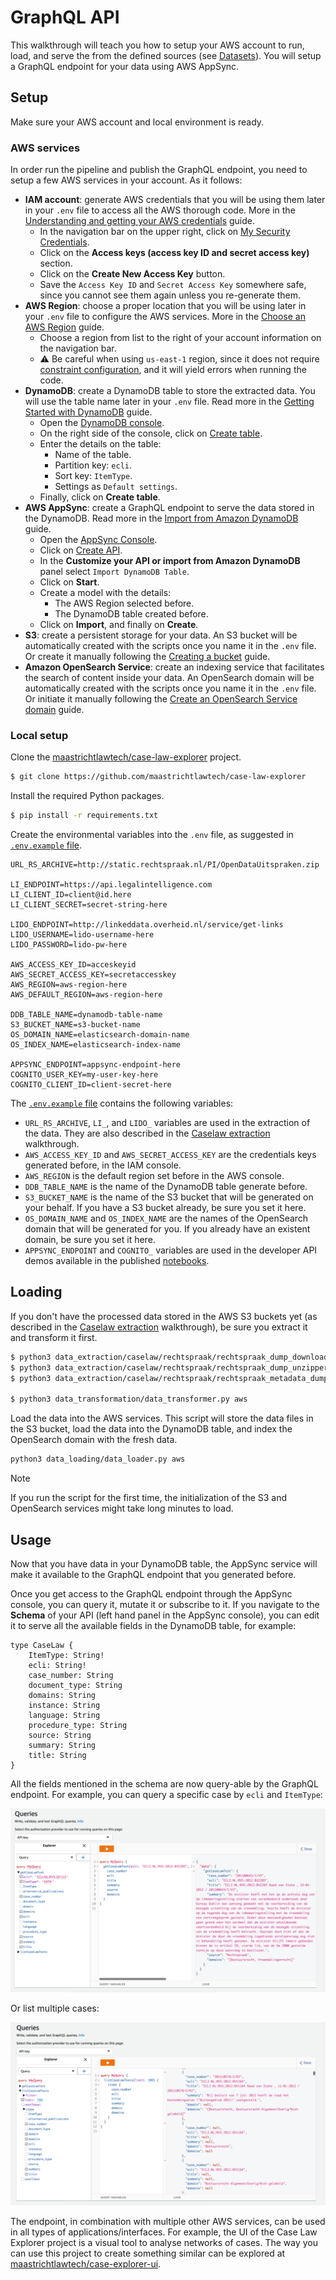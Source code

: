 # GraphQL API 

This walkthrough will teach you how to setup your AWS account to run, load, and serve the from the defined sources (see [Datasets](/datasets/)). You will setup a GraphQL endpoint for your data using AWS AppSync. 

## Setup

Make sure your AWS account and local environment is ready. 

### AWS services

In order run the pipeline and publish the GraphQL endpoint, you need to setup a few AWS services in your account. As it follows:

- **IAM account**: generate AWS credentials that you will be using them later in your `.env` file to access all the AWS thorough code. More in the [Understanding and getting your AWS credentials](https://docs.aws.amazon.com/general/latest/gr/aws-sec-cred-types.html#access-keys-and-secret-access-keys) guide.
    - In the navigation bar on the upper right, click on [My Security Credentials](https://console.aws.amazon.com/iam/home#security_credential).
    - Click on the **Access keys (access key ID and secret access key)** section.
    - Click on the **Create New Access Key** button. 
    - Save the `Access Key ID` and `Secret Access Key` somewhere safe, since you cannot see them again unless you re-generate them.
- **AWS Region**: choose a proper location that you will be using later in your `.env` file to configure the AWS services. More in the [Choose an AWS Region](https://docs.aws.amazon.com/emr/latest/ManagementGuide/emr-plan-region.html) guide.
    - Choose a region from list to the right of your account information on the navigation bar. 
    - ⚠️ Be careful when using `us-east-1` region, since it does not require [constraint configuration](concepts-availability-zones), and it will yield errors when running the code.
- **DynamoDB**: create a DynamoDB table to store the extracted data. You will use the table name later in your `.env` file. Read more in the [Getting Started with DynamoDB](https://docs.aws.amazon.com/amazondynamodb/latest/developerguide/getting-started-step-1.html) guide.
    - Open the [DynamoDB console](https://console.aws.amazon.com/dynamodbv2/).
    - On the right side of the console, click on [Create table](https://console.aws.amazon.com/dynamodbv2/home#create-table).
    - Enter the details on the table:
        - Name of the table.
        - Partition key: `ecli`.
        - Sort key: `ItemType`.
        - Settings as `Default settings`.
    - Finally, click on **Create table**.
- **AWS AppSync**: create a GraphQL endpoint to serve the data stored in the DynamoDB. Read more in the [Import from Amazon DynamoDB](https://docs.aws.amazon.com/appsync/latest/devguide/import-dynamodb.html) guide.
    - Open the [AppSync Console](https://console.aws.amazon.com/appsync/).
    - Click on [Create API](https://console.aws.amazon.com/appsync/home#/create).
    - In the **Customize your API or import from Amazon DynamoDB** panel select `Import DynamoDB Table`. 
    - Click on **Start**.
    - Create a model with the details:
        - The AWS Region selected before.
        - The DynamoDB table created before.
    - Click on **Import**, and finally on **Create**.
- **S3**: create a persistent storage for your data. An S3 bucket will be automatically created with the scripts once you name it in the `.env` file. Or create it manually following the [Creating a bucket](https://docs.aws.amazon.com/AmazonS3/latest/userguide/create-bucket-overview.html) guide. 
- **Amazon OpenSearch Service**: create an indexing service that facilitates the search of content inside your data. An OpenSearch domain will be automatically created with the scripts once you name it in the `.env` file. Or initiate it manually following the [Create an OpenSearch Service domain](https://docs.aws.amazon.com/opensearch-service/latest/developerguide/gsgcreate-domain.html) guide.

### Local setup

Clone the [maastrichtlawtech/case-law-explorer](https://github.com/maastrichtlawtech/case-law-explorer) project.

```bash
$ git clone https://github.com/maastrichtlawtech/case-law-explorer
```

Install the required Python packages.

```bash
$ pip install -r requirements.txt
```

Create the environmental variables into the `.env` file, as suggested in [`.env.example` file](https://raw.githubusercontent.com/maastrichtlawtech/case-law-explorer/master/.env.example).  

```.env.example
URL_RS_ARCHIVE=http://static.rechtspraak.nl/PI/OpenDataUitspraken.zip

LI_ENDPOINT=https://api.legalintelligence.com
LI_CLIENT_ID=client@id.here
LI_CLIENT_SECRET=secret-string-here

LIDO_ENDPOINT=http://linkeddata.overheid.nl/service/get-links
LIDO_USERNAME=lido-username-here
LIDO_PASSWORD=lido-pw-here

AWS_ACCESS_KEY_ID=acceskeyid
AWS_SECRET_ACCESS_KEY=secretaccesskey
AWS_REGION=aws-region-here
AWS_DEFAULT_REGION=aws-region-here

DDB_TABLE_NAME=dynamodb-table-name
S3_BUCKET_NAME=s3-bucket-name
OS_DOMAIN_NAME=elasticsearch-domain-name
OS_INDEX_NAME=elasticsearch-index-name

APPSYNC_ENDPOINT=appsync-endpoint-here
COGNITO_USER_KEY=my-user-key-here
COGNITO_CLIENT_ID=client-secret-here
```

The [`.env.example` file](https://raw.githubusercontent.com/maastrichtlawtech/case-law-explorer/master/.env.example) contains the following variables:

- `URL_RS_ARCHIVE`, `LI_`, and `LIDO_` variables are used in the extraction of the data. They are also described in the [Caselaw extraction](/etl/?id=setup) walkthrough. 
- `AWS_ACCESS_KEY_ID` and `AWS_SECRET_ACCESS_KEY` are the credentials keys generated before, in the IAM console. 
- `AWS_REGION` is the default region set before in the AWS console. 
- `DDB_TABLE_NAME` is the name of the DynamoDB table generate before.
- `S3_BUCKET_NAME` is the name of the S3 bucket that will be generated on your behalf. If you have a S3 bucket already, be sure you set it here.
- `OS_DOMAIN_NAME` and `OS_INDEX_NAME` are the names of the OpenSearch domain that will be generated for you. If you already have an existent domain, be sure you set it here.
- `APPSYNC_ENDPOINT` and `COGNITO_` variables are used in the developer API demos available in the published [notebooks](https://github.com/maastrichtlawtech/case-law-explorer/tree/master/notebooks/api).

## Loading

If you don't have the processed data stored in the AWS S3 buckets yet (as described in the [Caselaw extraction](/etl/) walkthrough), be sure you extract it and transform it first. 

```bash
$ python3 data_extraction/caselaw/rechtspraak/rechtspraak_dump_downloader.py aws
$ python3 data_extraction/caselaw/rechtspraak/rechtspraak_dump_unzipper.py aws
$ python3 data_extraction/caselaw/rechtspraak/rechtspraak_metadata_dump_parser.py aws

$ python3 data_transformation/data_transformer.py aws
```

Load the data into the AWS services. This script will store the data files in the S3 bucket, load the data into the DynamoDB table, and index the OpenSearch domain with the fresh data.

```bash
python3 data_loading/data_loader.py aws
```

> [!NOTE]
> If you run the script for the first time, the initialization of the S3 and OpenSearch services might take long minutes to load. 

## Usage

Now that you have data in your DynamoDB table, the AppSync service will make it available to the GraphQL endpoint that you generated before.

Once you get access to the GraphQL endpoint through the AppSync console, you can query it, mutate it or subscribe to it. If you navigate to the **Schema** of your API (left hand panel in the AppSync console), you can edit it to serve all the available fields in the DynamoDB table, for example:

```
type CaseLaw {
	ItemType: String!
	ecli: String!
	case_number: String
	document_type: String
	domains: String
	instance: String
	language: String
	procedure_type: String
	source: String
	summary: String
	title: String
}
```

All the fields mentioned in the schema are now query-able by the GraphQL endpoint. For example, you can query a specific case by `ecli` and `ItemType`:

![getLawCase](get-min.png)

Or list multiple cases:

![listLawCase](list-min.png)

The endpoint, in combination with multiple other AWS services, can be used in all types of applications/interfaces. For example, the UI of the Case Law Explorer project is a visual tool to analyse networks of cases. The way you can use this project to create something similar can be explored at [maastrichtlawtech/case-explorer-ui](https://github.com/maastrichtlawtech/case-explorer-ui).




